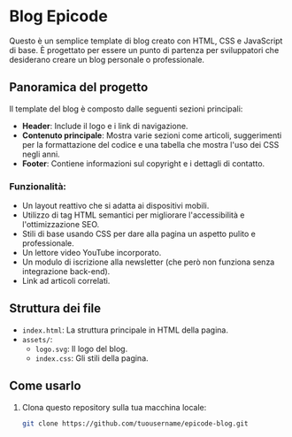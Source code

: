 # Blog Epicode

Questo è un semplice template di blog creato con HTML, CSS e JavaScript di base. È progettato per essere un punto di partenza per sviluppatori che desiderano creare un blog personale o professionale.

## Panoramica del progetto

Il template del blog è composto dalle seguenti sezioni principali:
- **Header**: Include il logo e i link di navigazione.
- **Contenuto principale**: Mostra varie sezioni come articoli, suggerimenti per la formattazione del codice e una tabella che mostra l'uso dei CSS negli anni.
- **Footer**: Contiene informazioni sul copyright e i dettagli di contatto.

### Funzionalità:
- Un layout reattivo che si adatta ai dispositivi mobili.
- Utilizzo di tag HTML semantici per migliorare l'accessibilità e l'ottimizzazione SEO.
- Stili di base usando CSS per dare alla pagina un aspetto pulito e professionale.
- Un lettore video YouTube incorporato.
- Un modulo di iscrizione alla newsletter (che però non funziona senza integrazione back-end).
- Link ad articoli correlati.

## Struttura dei file

- `index.html`: La struttura principale in HTML della pagina.
- `assets/`:
  - `logo.svg`: Il logo del blog.
  - `index.css`: Gli stili della pagina.

## Come usarlo

1. Clona questo repository sulla tua macchina locale:
   ```bash
   git clone https://github.com/tuousername/epicode-blog.git
